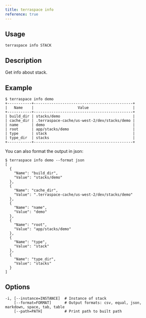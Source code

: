 ```yaml
---
title: terraspace info
reference: true
---
```


## Usage

    terraspace info STACK

## Description

Get info about stack.

## Example

    $ terraspace info demo
    +-----------+---------------------------------------------+
    |   Name    |                    Value                    |
    +-----------+---------------------------------------------+
    | build_dir | stacks/demo                                 |
    | cache_dir | .terraspace-cache/us-west-2/dev/stacks/demo |
    | name      | demo                                        |
    | root      | app/stacks/demo                             |
    | type      | stack                                       |
    | type_dir  | stacks                                      |
    +-----------+---------------------------------------------+

You can also format the output in json:

    $ terraspace info demo --format json
    [
      {
        "Name": "build_dir",
        "Value": "stacks/demo"
      },
      {
        "Name": "cache_dir",
        "Value": ".terraspace-cache/us-west-2/dev/stacks/demo"
      },
      {
        "Name": "name",
        "Value": "demo"
      },
      {
        "Name": "root",
        "Value": "app/stacks/demo"
      },
      {
        "Name": "type",
        "Value": "stack"
      },
      {
        "Name": "type_dir",
        "Value": "stacks"
      }
    ]


## Options

```
-i, [--instance=INSTANCE]  # Instance of stack
    [--format=FORMAT]      # Output formats: csv, equal, json, markdown, space, tab, table
    [--path=PATH]          # Print path to built path
```

